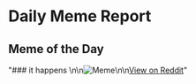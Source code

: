# Daily Meme Report

## Meme of the Day
"### it happens \n\n![Meme](https://i.redd.it/dxqj8ja4ia0e1.png)\n\n[View on Reddit](https://redd.it/1goumcy)"
